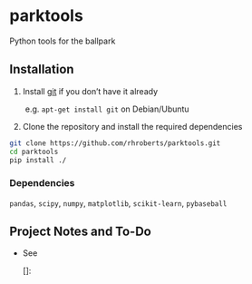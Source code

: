 # parktools

Python tools for the ballpark

## Installation

1. Install [git](https://git-scm.com/downloads) if you don’t have it already

   ​	e.g.  `apt-get install git` on Debian/Ubuntu

2. Clone the repository and install the required dependencies

```bash
git clone https://github.com/rhroberts/parktools.git
cd parktools
pip install ./
```

### Dependencies

`pandas`, `scipy`, `numpy`, `matplotlib`, `scikit-learn`, `pybaseball`

## Project Notes and To-Do

- See 

  []: 

  

## 